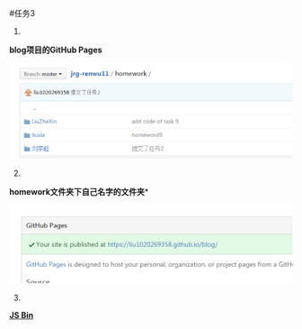 #任务3

1. 
**blog项目的GitHub Pages**

![img-1](img/img-1.png)

2. 
**homework文件夹下自己名字的文件夹***

![img-2](img/img-2.png)

3. 
[**JS Bin**](http://js.jirengu.com/heqa/1/edit?html,output)
